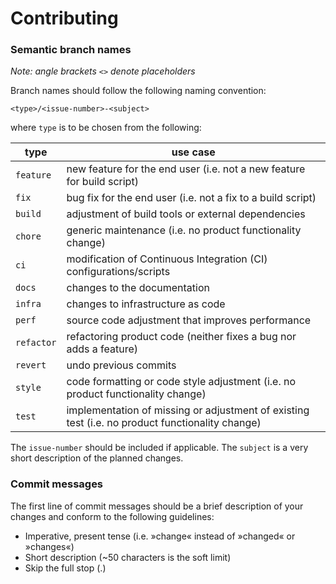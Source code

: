 # Contributing

### Semantic branch names

*Note: angle brackets `<>` denote placeholders*

Branch names should follow the following naming convention:

`<type>/<issue-number>-<subject>`

where `type` is to be chosen from the following:

|type|use case|
|-|-|
|`feature`|new feature for the end user (i.e. not a new feature for build script)|
|`fix`|bug fix for the end user (i.e. not a fix to a build script)|
|`build`|adjustment of build tools or external dependencies|
|`chore`|generic maintenance (i.e. no product functionality change)|
|`ci`|modification of Continuous Integration (CI) configurations/scripts|
|`docs`|changes to the documentation|
|`infra`|changes to infrastructure as code|
|`perf`|source code adjustment that improves performance|
|`refactor`|refactoring product code (neither fixes a bug nor adds a feature)|
|`revert`|undo previous commits|
|`style`|code formatting or code style adjustment (i.e. no product functionality change)|
|`test`|implementation of missing or adjustment of existing test (i.e. no product functionality change)|

The `issue-number` should be included if applicable. The `subject` is a very short description of the planned changes.

### Commit messages

The first line of commit messages should be a brief description of your changes
and conform to the following guidelines:

- Imperative, present tense (i.e. »change« instead of »changed« or »changes«)
- Short description (~50 characters is the soft limit)
- Skip the full stop (.)


